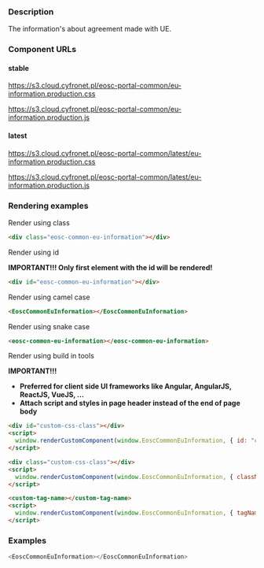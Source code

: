 ### Description

The information's about agreement made with UE.

### Component URLs

#### stable

https://s3.cloud.cyfronet.pl/eosc-portal-common/eu-information.production.css

https://s3.cloud.cyfronet.pl/eosc-portal-common/eu-information.production.js

#### latest

https://s3.cloud.cyfronet.pl/eosc-portal-common/latest/eu-information.production.css

https://s3.cloud.cyfronet.pl/eosc-portal-common/latest/eu-information.production.js

### Rendering examples

Render using class

```html
<div class="eosc-common-eu-information"></div>
```

Render using id

**IMPORTANT!!! Only first element with the id will be rendered!**

```html
<div id="eosc-common-eu-information"></div>
```

Render using camel case

```html
<EoscCommonEuInformation></EoscCommonEuInformation>
```

Render using snake case

```html
<eosc-common-eu-information></eosc-common-eu-information>
```

Render using build in tools

**IMPORTANT!!!**

- **Preferred for client side UI frameworks like Angular, AngularJS, ReactJS, VueJS, ...**
- **Attach script and styles in page header instead of the end of page body**

```html
<div id="custom-css-class"></div>
<script>
  window.renderCustomComponent(window.EoscCommonEuInformation, { id: "custom-css-class" });
</script>

<div class="custom-css-class"></div>
<script>
  window.renderCustomComponent(window.EoscCommonEuInformation, { className: "custom-css-class" });
</script>

<custom-tag-name></custom-tag-name>
<script>
  window.renderCustomComponent(window.EoscCommonEuInformation, { tagName: "custom-tag-name" });
</script>
```

### Examples

```js
<EoscCommonEuInformation></EoscCommonEuInformation>
```
